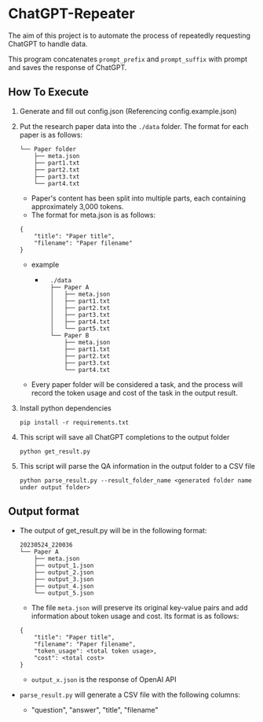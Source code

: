 # ChatGPT-Repeater

The aim of this project is to automate the process of repeatedly requesting ChatGPT to handle data.

This program concatenates  ```prompt_prefix``` and ```prompt_suffix``` with prompt and saves the response of ChatGPT.

## How To Execute

1. Generate and fill out config.json (Referencing config.example.json)

2. Put the research paper data into the ```./data``` folder. The format for each paper is as follows:
    ```
    └── Paper folder
        ├── meta.json
        ├── part1.txt
        ├── part2.txt
        ├── part3.txt
        └── part4.txt
    ```
    - Paper's content has been split into multiple parts, each containing approximately 3,000 tokens.
    - The format for meta.json is as follows:
    ```
    {
        "title": "Paper title",
        "filename": "Paper filename"
    }
    ```

    - example
        - ```
            ./data
            ├── Paper A
            │   ├── meta.json
            │   ├── part1.txt
            │   ├── part2.txt
            │   ├── part3.txt
            │   ├── part4.txt
            │   └── part5.txt
            └── Paper B
                ├── meta.json
                ├── part1.txt
                ├── part2.txt
                ├── part3.txt
                └── part4.txt
            ```

    - Every paper folder will be considered a task, and the process will record the token usage and cost of the task in the output result.

3. Install python dependencies
    ```shell
    pip install -r requirements.txt
    ```

4. This script will save all ChatGPT completions to the output folder
    ```shell
    python get_result.py
    ```

5. This script will parse the QA information in the output folder to a CSV file
    ```shell
    python parse_result.py --result_folder_name <generated folder name under output folder>
    ```

## Output format
- The output of get_result.py will be in the following format:
    ```
    20230524_220036
    └── Paper A
        ├── meta.json
        ├── output_1.json
        ├── output_2.json
        ├── output_3.json
        ├── output_4.json
        └── output_5.json
    ```
    - The file ```meta.json``` will preserve its original key-value pairs and add information about token usage and cost. Its format is as follows:
    ```
    {
        "title": "Paper title",
        "filename": "Paper filename",
        "token_usage": <total token usage>,
        "cost": <total cost>
    }
    ```
    - ```output_x.json``` is the response of OpenAI API

- ```parse_result.py``` will generate a CSV file with the following columns:
    - "question", "answer", "title", "filename"
    
    